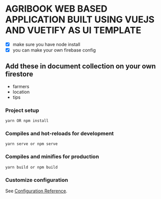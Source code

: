 # AGRIBOOK WEB BASED APPLICATION BUILT USING VUEJS AND VUETIFY AS UI TEMPLATE
- [x] make sure you have node install
- [x] you can make your own firebase config
## Add these in document collection on your own firestore
+ farmers
+ location
+ tips

### Project setup
```
yarn OR npm install
```

### Compiles and hot-reloads for development
```
yarn serve or npm serve
```

### Compiles and minifies for production
```
yarn build or npm build
```

### Customize configuration
See [Configuration Reference](https://cli.vuejs.org/config/).

